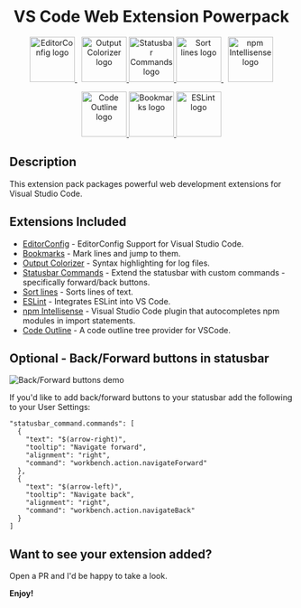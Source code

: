 <h1 align="center">VS Code Web Extension Powerpack</h1>

<p align="center">
  <a href="https://marketplace.visualstudio.com/items?itemName=EditorConfig.EditorConfig" style="margin-right: 8px">
    <img alt="EditorConfig logo" src="https://rawgit.com/mattpjohnson/VS-Code-Web-Powerpack/master/docs/editorconfig.png" height="80">
  </a>
  <a href="https://marketplace.visualstudio.com/items?itemName=IBM.output-colorizer">
    <img alt="Output Colorizer logo" src="https://rawgit.com/mattpjohnson/VS-Code-Web-Powerpack/master/docs/output-colorizer.png" height="80">
  </a>
  <a href="https://marketplace.visualstudio.com/items?itemName=anweber.statusbar-commands">
    <img alt="Statusbar Commands logo" src="https://rawgit.com/mattpjohnson/VS-Code-Web-Powerpack/master/docs/statusbar-commands.png" height="80">
  </a>
  <a href="https://marketplace.visualstudio.com/items?itemName=Tyriar.sort-lines" style="margin-right: 8px">
    <img alt="Sort lines logo" src="https://rawgit.com/mattpjohnson/VS-Code-Web-Powerpack/master/docs/sort-lines.png" height="80">
  </a>
  <a href="https://marketplace.visualstudio.com/items?itemName=christian-kohler.npm-intellisense">
    <img alt="npm Intellisense logo" src="https://rawgit.com/mattpjohnson/VS-Code-Web-Powerpack/master/docs/npm-intellisense.png" height="80">
  </a>
</p>
<p align="center">
  <a href="https://marketplace.visualstudio.com/items?itemName=patrys.vscode-code-outline">
    <img alt="Code Outline logo" src="https://rawgit.com/mattpjohnson/VS-Code-Web-Powerpack/master/docs/code-outline.png" height="80">
  </a>
  <a href="https://marketplace.visualstudio.com/items?itemName=alefragnani.Bookmarks">
    <img alt="Bookmarks logo" src="https://rawgit.com/mattpjohnson/VS-Code-Web-Powerpack/master/docs/bookmarks.png" height="80">
  </a>
  <a href="https://marketplace.visualstudio.com/items?itemName=dbaeumer.vscode-eslint">
    <img alt="ESLint logo" src="https://rawgit.com/mattpjohnson/VS-Code-Web-Powerpack/master/docs/es-lint.png" height="80">
  </a>
  </div>
</p>

## Description

This extension pack packages powerful web development extensions for Visual Studio Code.

## Extensions Included

- [EditorConfig](https://marketplace.visualstudio.com/items?itemName=EditorConfig.EditorConfig) - EditorConfig Support for Visual Studio Code.
- [Bookmarks](https://marketplace.visualstudio.com/items?itemName=alefragnani.Bookmarks) - Mark lines and jump to them.
- [Output Colorizer](https://marketplace.visualstudio.com/items?itemName=IBM.output-colorizer) - Syntax highlighting for log files.
- [Statusbar Commands](https://marketplace.visualstudio.com/items?itemName=anweber.statusbar-commands) - Extend the statusbar with custom commands - specifically forward/back buttons.
- [Sort lines](https://marketplace.visualstudio.com/items?itemName=Tyriar.sort-lines) - Sorts lines of text.
- [ESLint](https://marketplace.visualstudio.com/items?itemName=dbaeumer.vscode-eslint) - Integrates ESLint into VS Code.
- [npm Intellisense](https://marketplace.visualstudio.com/items?itemName=christian-kohler.npm-intellisense) - Visual Studio Code plugin that autocompletes npm modules in import statements.
- [Code Outline](https://marketplace.visualstudio.com/items?itemName=patrys.vscode-code-outline) - A code outline tree provider for VSCode.

## Optional - Back/Forward buttons in statusbar

![Back/Forward buttons demo](https://rawgit.com/mattpjohnson/VS-Code-Web-Powerpack/master/docs/statusbar-back-forward-buttons.png)

If you'd like to add back/forward buttons to your statusbar add the following to your User Settings:<br>

```
"statusbar_command.commands": [
  {
    "text": "$(arrow-right)",
    "tooltip": "Navigate forward",
    "alignment": "right",
    "command": "workbench.action.navigateForward"
  },
  {
    "text": "$(arrow-left)",
    "tooltip": "Navigate back",
    "alignment": "right",
    "command": "workbench.action.navigateBack"
  }
]
```

## Want to see your extension added?

Open a PR and I'd be happy to take a look.

**Enjoy!**
